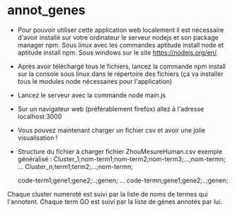 # annot_genes
- Pour pouvoir utiliser cette application web localement il est nécessaire
d'avoir installé sur votre ordinateur le serveur nodejs et son package manager
npm. Sous linux avec les commandes aptitude install node et aptitude install npm. 
Sous windows sur le site https://nodejs.org/en/. 
- Après avoir téléchargé tous le fichiers, lancez la commande
npm install sur la console sous linux dans le répertoire des fichiers 
(ça va installer tous le modules node nécessaires pour l'application)
- Lancez le serveur avec la commande node main.js
- Sur un navigateur web (préférablement firefox) allez à l'adresse localhost:3000
- Vous pouvez maintenant charger un fichier csv et avoir une jolie visualisation !

- Structure du fichier à charger
  fichier ZhouMesureHuman.csv
  exemple généralisé : 
    Cluster_1;nom-term1;nom-term2;nom-term3;...;nom-termn;
    ...
    Cluster_n;term1;term2;...;nom-termn;
    
    code-term1;gene1;gene2;..;genen;
    ...
    code-termn;gene1;gene2;..;genen;

Chaque cluster numeroté est suivi par la liste de noms de termes qui l'annotent.
Chaque term GO est suivi par la liste de gènes annotés par lui.
